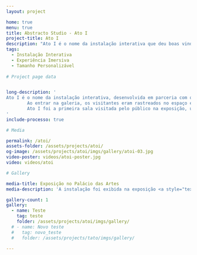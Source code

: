 ```yaml
---
layout: project

home: true
menu: true
title: Abstracto Studio - Ato I
project-title: Ato I
description: "Ato I é o nome da instalação interativa que deu boas vindas ao público da exposição 'Palácio das Artes: 50 anos em 5 atos', em que os visitantes tiveram seu movimento rastreado no espaço para interagir com luzes moving head."
tags:
  - Instalação Interativa
  - Experiência Imersiva
  - Tamanho Personalizável
  
# Project page data


long-description: '
Ato I é o nome da instalação interativa, desenvolvida em parceria com o <a style="text-decoration:underline" class="nav-link-copy" href="https://www.mir.cx/" target="_blank">MIR</a>, que deu boas vindas ao público da exposição <a style="text-decoration:underline" class="nav-link-copy" href="https://fcs.mg.gov.br/eventos/50-anos-em-5-atos-exposicao-sensorial-e-imersiva-celebra-cinquentenario-do-palacio-das-artes/" target="_blank">"Palácio das Artes: 50 anos em 5 atos"</a>, exibida na Grande Galeria Alberto da Veiga Guignard no Palácio das Artes, em Belo Horizonte.<br><br>
        Ao entrar na galeria, os visitantes eram rastreados no espaço e seguidos por luzes moving head, transmitindo a sensação de estar entrando no palco do Grande Teatro para apresentar um espetáculo, reforçado por sons de burburinho do público, afinação da orquestra e aplausos, que eram ativados de acordo com a movimentação dos visitantes na galeria.<br><br>
        Ato I foi a primeira sala visitada pelo público na exposição, um convite para ver o Palácio das Artes de novas maneiras, e se aprofundar na sua história nos outros atos da exposição.
'
include-processo: true

# Media

permalink: /atoi/
assets-folder: /assets/projects/atoi/
og-image: /assets/projects/atoi/imgs/gallery/atoi-03.jpg
video-poster: videos/atoi-poster.jpg
video: videos/atoi

# Gallery

media-title: Exposição no Palácio das Artes
media-description: 'A instalação foi exibida na exposição <a style="text-decoration:underline" class="nav-link-copy" href="https://fcs.mg.gov.br/eventos/50-anos-em-5-atos-exposicao-sensorial-e-imersiva-celebra-cinquentenario-do-palacio-das-artes/" target="_blank">"Palácio das Artes: 50 anos em 5 atos"</a> de Agosto a Novembro de 2021 e contou com mais de 6 mil visitantes. Fotos e vídeo por Lipe Canêdo e performance por <a style="text-decoration:underline" class="nav-link-copy" href="https://carolvilela.com/" target="_blank">Carol Vilela</a>.'

gallery-count: 1
gallery:
  - name: Teste
    tag: teste
    folder: /assets/projects/atoi/imgs/gallery/
  # - name: Novo teste
  #   tag: novo_teste
  #   folder: /assets/projects/tato/imgs/gallery/

---
```


